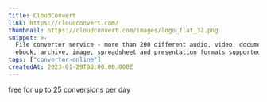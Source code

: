 ```yaml
---
title: CloudConvert
link: https://cloudconvert.com/
thumbnail: https://cloudconvert.com/images/logo_flat_32.png
snippet: >-
  File converter service - more than 200 different audio, video, document,
  ebook, archive, image, spreadsheet and presentation formats supported.
tags: ["converter-online"]
createdAt: 2023-01-29T00:00:00.000Z
---
```

free for up to 25 conversions per day